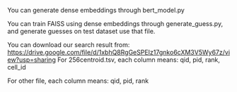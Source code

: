 You can generate dense embeddings through bert_model.py

You can train FAISS using dense embeddings through generate_guess.py, and generate guesses on test dataset use that file.


You can download our search result from:
https://drive.google.com/file/d/1xbhQ8RgGeSPEIz17gnko6cXM3V5Wy67z/view?usp=sharing
For 256centroid.tsv, each column means:
qid, pid, rank, cell_id

For other file, each column means:
qid, pid, rank
